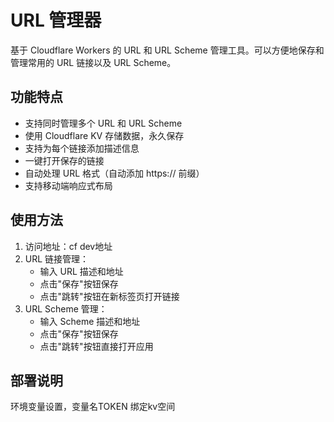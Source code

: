 # URL 管理器

基于 Cloudflare Workers 的 URL 和 URL Scheme 管理工具。可以方便地保存和管理常用的 URL 链接以及 URL Scheme。

## 功能特点

- 支持同时管理多个 URL 和 URL Scheme
- 使用 Cloudflare KV 存储数据，永久保存
- 支持为每个链接添加描述信息
- 一键打开保存的链接
- 自动处理 URL 格式（自动添加 https:// 前缀）
- 支持移动端响应式布局

## 使用方法

1. 访问地址：cf dev地址
2. URL 链接管理：
   - 输入 URL 描述和地址
   - 点击"保存"按钮保存
   - 点击"跳转"按钮在新标签页打开链接
3. URL Scheme 管理：
   - 输入 Scheme 描述和地址
   - 点击"保存"按钮保存
   - 点击"跳转"按钮直接打开应用

## 部署说明
环境变量设置，变量名TOKEN
绑定kv空间